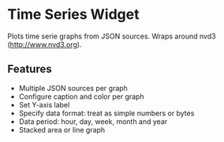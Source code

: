 # Time Series Widget

Plots time serie graphs from JSON sources. Wraps around nvd3 (http://www.nvd3.org).

## Features

- Multiple JSON sources per graph
- Configure caption and color per graph
- Set Y-axis label
- Specify data format: treat as simple numbers or bytes
- Data period: hour, day, week, month and year
- Stacked area or line graph
